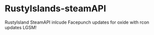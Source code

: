 # RustyIslands-steamAPI
RustyIsland SteamAPI inlcude Facepunch updates for oxide with rcon updates LGSM!
